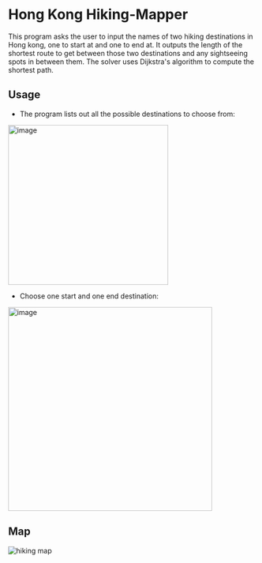 # Hong Kong Hiking-Mapper
This program asks the user to input the names of two hiking destinations in Hong kong, one to start at and one to end at. It outputs the length of the shortest route to get between those two destinations and any sightseeing spots in between them. The solver uses Dijkstra's algorithm to compute the shortest path. 

## Usage
- The program lists out all the possible destinations to choose from:
<img width="324" alt="image" src="https://github.com/henrietta-k/Hiking-Mapper/assets/111554249/badc7a93-ce85-4f25-9898-edc5d2a3f87b">

- Choose one start and one end destination:
<img width="413" alt="image" src="https://github.com/henrietta-k/Hiking-Mapper/assets/111554249/bc67bdf1-0da1-4cb7-920b-29eacc1ba3a1">

## Map
![hiking map](https://github.com/henrietta-k/Hiking-Mapper/assets/111554249/bda37ad2-34f6-4033-8f06-05dbae78a962)

